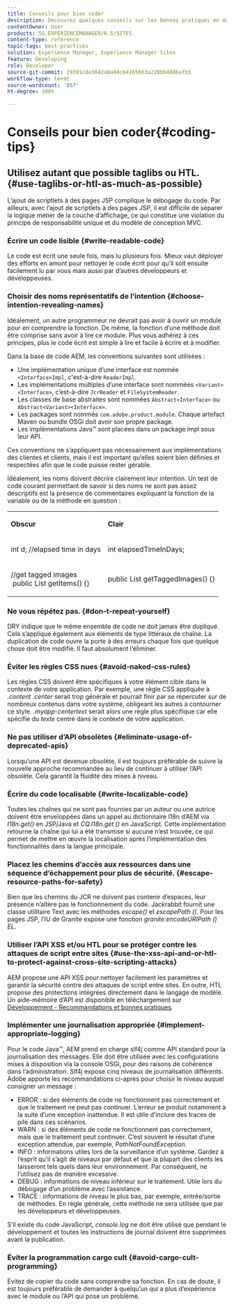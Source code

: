 ```yaml
---
title: Conseils pour bien coder
description: Découvrez quelques conseils sur les bonnes pratiques en matière de codage dans Adobe Experience Manager.
contentOwner: User
products: SG_EXPERIENCEMANAGER/6.5/SITES
content-type: reference
topic-tags: best-practices
solution: Experience Manager, Experience Manager Sites
feature: Developing
role: Developer
source-git-commit: 29391c8e3042a8a04c64165663a228bb4886afb5
workflow-type: tm+mt
source-wordcount: '857'
ht-degree: 100%

---
```


# Conseils pour bien coder{#coding-tips}

## Utilisez autant que possible taglibs ou HTL. {#use-taglibs-or-htl-as-much-as-possible}

L’ajout de scriptlets à des pages JSP complique le débogage du code. Par ailleurs, avec l’ajout de scriptlets à des pages JSP, il est difficile de séparer la logique métier de la couche d’affichage, ce qui constitue une violation du principe de responsabilité unique et du modèle de conception MVC.

### Écrire un code lisible {#write-readable-code}

Le code est écrit une seule fois, mais lu plusieurs fois. Mieux vaut déployer des efforts en amont pour nettoyer le code écrit pour qu’il soit ensuite facilement lu par vous mais aussi par d’autres développeurs et développeuses.

### Choisir des noms représentatifs de l’intention {#choose-intention-revealing-names}

Idéalement, un autre programmeur ne devrait pas avoir à ouvrir un module pour en comprendre la fonction. De même, la fonction d’une méthode doit être comprise sans avoir à lire ce module. Plus vous adhérez à ces principes, plus le code écrit est simple à lire et facile à écrire et à modifier.

Dans la base de code AEM, les conventions suivantes sont utilisées :


* Une implémentation unique d’une interface est nommée `<Interface>Impl`, c&#39;est-à-dire `ReaderImpl`.
* Les implémentations multiples d’une interface sont nommées `<Variant><Interface>`, c’est-à-dire `JcrReader` et `FileSystemReader`.
* Les classes de base abstraites sont nommées `Abstract<Interface>` ou `Abstract<Variant><Interface>`.
* Les packages sont nommés `com.adobe.product.module`. Chaque artefact Maven ou bundle OSGi doit avoir son propre package.
* Les implémentations Java™ sont placées dans un package impl sous leur API.


Ces conventions ne s’appliquent pas nécessairement aux implémentations des clientes et clients, mais il est important qu’elles soient bien définies et respectées afin que le code puisse rester gérable.

Idéalement, les noms doivent décrire clairement leur intention. Un test de code courant permettant de savoir si des noms ne sont pas assez descriptifs est la présence de commentaires expliquant la fonction de la variable ou de la méthode en question :

<table>
 <tbody>
  <tr>
   <td><p><strong>Obscur</strong></p> </td>
   <td><p><strong>Clair</strong></p> </td>
  </tr>
  <tr>
   <td><p>int d; //elapsed time in days</p> </td>
   <td><p>int elapsedTimeInDays;</p> </td>
  </tr>
  <tr>
   <td><p>//get tagged images<br /> public List getItems() {}</p> </td>
   <td><p>public List getTaggedImages() {}</p> </td>
  </tr>
 </tbody>
</table>

### Ne vous répétez pas.  {#don-t-repeat-yourself}

DRY indique que le même ensemble de code ne doit jamais être dupliqué. Cela s’applique également aux éléments de type littéraux de chaîne. La duplication de code ouvre la porte à des erreurs chaque fois que quelque chose doit être modifié. Il faut absolument l’éliminer.

### Éviter les règles CSS nues {#avoid-naked-css-rules}

Les règles CSS doivent être spécifiques à votre élément cible dans le contexte de votre application. Par exemple, une règle CSS appliquée à *.content .center* serait trop générale et pourrait finir par se répercuter sur de nombreux contenus dans votre système, obligeant les autres à contourner ce style. *.myapp-centertext* serait alors une règle plus spécifique car elle spécifie du *texte* centré dans le contexte de votre application.

### Ne pas utiliser d’API obsolètes {#eliminate-usage-of-deprecated-apis}

Lorsqu’une API est devenue obsolète, il est toujours préférable de suivre la nouvelle approche recommandée au lieu de continuer à utiliser l’API obsolète. Cela garantit la fluidité des mises à niveau.

### Écrire du code localisable {#write-localizable-code}

Toutes les chaînes qui ne sont pas fournies par un auteur ou une autrice doivent être enveloppées dans un appel au dictionnaire l18n d’AEM via *I18n.get()* en JSP/Java et *CQ.I18n.get ()* en JavaScript. Cette implémentation retourne la chaîne qui lui a été transmise si aucune n’est trouvée, ce qui permet de mettre en œuvre la localisation après l’implémentation des fonctionnalités dans la langue principale.

### Placez les chemins d’accès aux ressources dans une séquence d’échappement pour plus de sécurité. {#escape-resource-paths-for-safety}

Bien que les chemins du JCR ne doivent pas contenir d’espaces, leur présence n’altère pas le fonctionnement du code. Jackrabbit fournit une classe utilitaire Text avec les méthodes *escape()* et *escapePath ()*. Pour les pages JSP, l’IU de Granite expose une fonction *granite:encodeURIPath () EL*.

### Utiliser l’API XSS et/ou HTL pour se protéger contre les attaques de script entre sites {#use-the-xss-api-and-or-htl-to-protect-against-cross-site-scripting-attacks}

AEM propose une API XSS pour nettoyer facilement les paramètres et garantir la sécurité contre des attaques de script entre sites. En outre, HTL propose des protections intégrées directement dans le langage de modèle. Un aide-mémoire d’API est disponible en téléchargement sur [Développement - Recommandations et bonnes pratiques](/help/sites-developing/dev-guidelines-bestpractices.md).

### Implémenter une journalisation appropriée {#implement-appropriate-logging}

Pour le code Java™, AEM prend en charge slf4j comme API standard pour la journalisation des messages. Elle doit être utilisée avec les configurations mises à disposition via la console OSGi, pour des raisons de cohérence dans l’administration. Slf4j expose cinq niveaux de journalisation différents. Adobe apporte les recommandations ci-après pour choisir le niveau auquel consigner un message :

* ERROR : si des éléments de code ne fonctionnent pas correctement et que le traitement ne peut pas continuer. L’erreur se produit notamment à la suite d’une exception inattendue. Il est utile d’inclure des traces de pile dans ces scénarios.
* WARN : si des éléments de code ne fonctionnent pas correctement, mais que le traitement peut continuer. C’est souvent le résultat d’une exception attendue, par exemple, *PathNotFoundException*.
* INFO : informations utiles lors de la surveillance d’un système. Gardez à l’esprit qu’il s’agit de niveaux par défaut et que la plupart des clients les laisseront tels quels dans leur environnement. Par conséquent, ne l’utilisez pas de manière excessive.
* DEBUG : informations de niveau inférieur sur le traitement. Utile lors du débogage d’un problème avec l’assistance.
* TRACE : informations de niveau le plus bas, par exemple, entrée/sortie de méthodes. En règle générale, cette méthode ne sera utilisée que par les développeurs et développeuses.

S’il existe du code JavaScript, *console.log* ne doit être utilisé que pendant le développement et toutes les instructions de journal doivent être supprimées avant la publication.

### Éviter la programmation cargo cult {#avoid-cargo-cult-programming}

Évitez de copier du code sans comprendre sa fonction. En cas de doute, il est toujours préférable de demander à quelqu’un qui a plus d’expérience avec le module ou l’API qui pose un problème.
